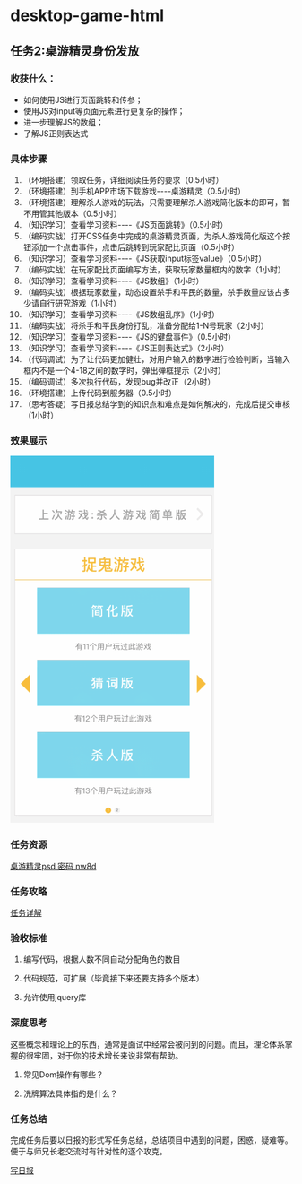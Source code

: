 # desktop-game-html

## 任务2:桌游精灵身份发放

### 收获什么：

- 如何使用JS进行页面跳转和传参；
- 使用JS对input等页面元素进行更复杂的操作；
- 进一步理解JS的数组；
- 了解JS正则表达式

### 具体步骤

1. （环境搭建）领取任务，详细阅读任务的要求（0.5小时）
2. （环境搭建）到手机APP市场下载游戏----桌游精灵（0.5小时）
3. （环境搭建）理解杀人游戏的玩法，只需要理解杀人游戏简化版本的即可，暂不用管其他版本（0.5小时）
4. （知识学习）查看学习资料----《JS页面跳转》（0.5小时）
5. （编码实战）打开CSS任务中完成的桌游精灵页面，为杀人游戏简化版这个按钮添加一个点击事件，点击后跳转到玩家配比页面（0.5小时）
6. （知识学习）查看学习资料----《JS获取input标签value》（0.5小时）
7. （编码实战）在玩家配比页面编写方法，获取玩家数量框内的数字（1小时）
8. （知识学习）查看学习资料----《JS数组》（1小时）
9. （编码实战）根据玩家数量，动态设置杀手和平民的数量，杀手数量应该占多少请自行研究游戏（1小时）
10. （知识学习）查看学习资料----《JS数组乱序》（1小时）
11. （编码实战）将杀手和平民身份打乱，准备分配给1-N号玩家（2小时）
12. （知识学习）查看学习资料----《JS的键盘事件》（0.5小时）
13. （知识学习）查看学习资料----《JS正则表达式》（2小时）
14. （代码调试）为了让代码更加健壮，对用户输入的数字进行检验判断，当输入框内不是一个4-18之间的数字时，弹出弹框提示（2小时）
15. （编码调试）多次执行代码，发现bug并改正（2小时）
16. （环境搭建）上传代码到服务器（0.5小时）
17. （思考答疑）写日报总结学到的知识点和难点是如何解决的，完成后提交审核（1小时）

### 效果展示

![](assets/README-84085475.gif)

### 任务资源

[桌游精灵psd 密码 nw8d](http://pan.baidu.com/s/1jH4hz86)

### 任务攻略

[任务详解](http://www.jnshu.com/daily/14802?uid=152)

### 验收标准

1. 编写代码，根据人数不同自动分配角色的数目

2. 代码规范，可扩展（毕竟接下来还要支持多个版本）

3. 允许使用jquery库

### 深度思考

这些概念和理论上的东西，通常是面试中经常会被问到的问题。而且，理论体系掌握的很牢固，对于你的技术增长来说非常有帮助。

1. 常见Dom操作有哪些？

2. 洗牌算法具体指的是什么？

### 任务总结

完成任务后要以日报的形式写任务总结，总结项目中遇到的问题，困惑，疑难等。便于与师兄长老交流时有针对性的逐个攻克。

[写日报](http://www.jnshu.com/dailyCreate///)
